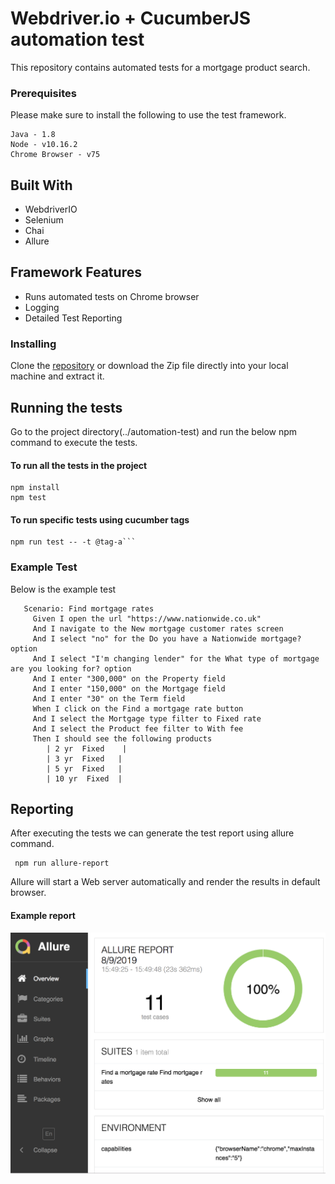 # Webdriver.io + CucumberJS automation test

This repository contains automated tests for a mortgage product search.


### Prerequisites

Please make sure to install the following to use the test framework.

```
Java - 1.8
Node - v10.16.2
Chrome Browser - v75
```

## Built With

* WebdriverIO
* Selenium
* Chai
* Allure

## Framework Features
* Runs automated tests on Chrome browser
* Logging
* Detailed Test Reporting


### Installing

Clone the [repository](https://github.com/venkata-qe/hotel-booking-testing) or download the Zip file directly into your local machine and extract it.



## Running the tests

Go to the project directory(../automation-test) and run the below npm command to execute the tests.

#### To run all the tests in the project

```
npm install
npm test

```

#### To run specific tests using cucumber tags

```
npm run test -- -t @tag-a```
```


### Example Test

Below is the example test
```
   Scenario: Find mortgage rates
     Given I open the url "https://www.nationwide.co.uk"
     And I navigate to the New mortgage customer rates screen
     And I select "no" for the Do you have a Nationwide mortgage? option
     And I select "I'm changing lender" for the What type of mortgage are you looking for? option
     And I enter "300,000" on the Property field
     And I enter "150,000" on the Mortgage field
     And I enter "30" on the Term field
     When I click on the Find a mortgage rate button
     And I select the Mortgage type filter to Fixed rate
     And I select the Product fee filter to With fee
     Then I should see the following products
        | 2 yr  Fixed    |
        | 3 yr  Fixed   |
        | 5 yr  Fixed   |
        | 10 yr  Fixed  |

```


## Reporting

After executing the tests we can generate the test report using allure command.

```
 npm run allure-report
```
Allure will start a Web server automatically and render the results in default browser.

#### Example report
![ScreenShot](reports/allurereport.png)

